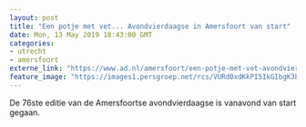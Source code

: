 ```yaml
---
layout: post
title: "Een potje met vet... Avondvierdaagse in Amersfoort van start"
date: Mon, 13 May 2019 18:43:00 GMT
categories: 
- utrecht 
- amersfoort 
externe_link: "https://www.ad.nl/amersfoort/een-potje-met-vet-avondvierdaagse-in-amersfoort-van-start~a5865d44/"
feature_image: "https://images1.persgroep.net/rcs/VURd0xdKkPI5IkGIbgK3b2_8ruk/diocontent/148271405/_fitwidth/400/?appId=21791a8992982cd8da851550a453bd7f&quality=0.7"
---
```


De 76ste editie van de Amersfoortse avondvierdaagse is vanavond van start gegaan.
